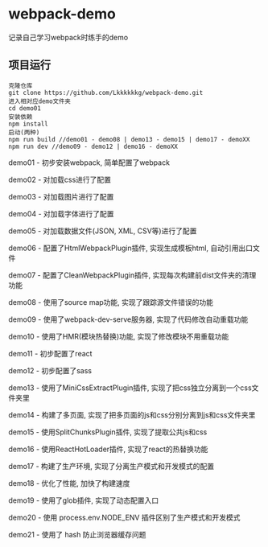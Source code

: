 # webpack-demo
记录自己学习webpack时练手的demo

## 项目运行
```
克隆仓库
git clone https://github.com/Lkkkkkkg/webpack-demo.git
进入相对应demo文件夹
cd demo01
安装依赖
npm install
启动(两种)
npm run build //demo01 - demo08 | demo13 - demo15 | demo17 - demoXX
npm run dev //demo09 - demo12 | demo16 - demoXX
```

demo01 - 初步安装webpack, 简单配置了webpack

demo02 - 对加载css进行了配置

demo03 - 对加载图片进行了配置

demo04 - 对加载字体进行了配置

demo05 - 对加载数据文件(JSON, XML, CSV等)进行了配置

demo06 - 配置了HtmlWebpackPlugin插件, 实现生成模板html, 自动引用出口文件

demo07 - 配置了CleanWebpackPlugin插件, 实现每次构建前dist文件夹的清理功能

demo08 - 使用了source map功能, 实现了跟踪源文件错误的功能

demo09 - 使用了webpack-dev-serve服务器, 实现了代码修改自动重载功能

demo10 - 使用了HMR(模块热替换)功能, 实现了修改模块不用重载功能

demo11 - 初步配置了react

demo12 - 初步配置了sass

demo13 - 使用了MiniCssExtractPlugin插件, 实现了把css独立分离到一个css文件夹里

demo14 - 构建了多页面, 实现了把多页面的js和css分别分离到js和css文件夹里

demo15 - 使用SplitChunksPlugin插件, 实现了提取公共js和css

demo16 - 使用ReactHotLoader插件, 实现了react的热替换功能

demo17 - 构建了生产环境, 实现了分离生产模式和开发模式的配置

demo18 - 优化了性能, 加快了构建速度

demo19 - 使用了glob插件, 实现了动态配置入口

demo20 - 使用 process.env.NODE_ENV 插件区别了生产模式和开发模式

demo21 - 使用了 hash 防止浏览器缓存问题
